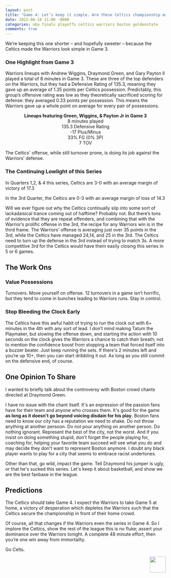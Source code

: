 ```yaml
---
layout: post
title: "Game 4: Let’s keep it simple. Are these Celtics championship material or not?"
date: 2022-06-10 11:00 -0000
categories: nba finals playoffs celtics warriors boston goldenstate
comments: true 
---
```


We’re keeping this one shorter – and hopefully sweeter – because the Celtics made the Warriors look simple in Game 3.

### One Highlight from Game 3
Warriors lineups with Andrew Wiggins, Draymond Green, and Gary Payton II played a total of 8 minutes in Game 3. These are three of the top defenders on the Warriors, but they had a Defensive Rating of 135.3, meaning they gave up an average of 1.35 points per Celtics possession. Predictably, this group’s offensive rating was low as they theoretically sacrificed scoring for defense: they averaged 0.33 points per possession. This means the Warriors gave up a whole point on average for every pair of possessions. 

<p align="center">
  <b>Lineups featuring Green, Wiggins, & Payton Jr in Game 3</b> <br>
  8 minutes played <br>
  135.3 Defensive Rating <br>
  -17 Plus/Minus <br>
  33% FG (0% 3P) <br>
  7 TOV <br>
</p>

The Celtics' offense, while still turnover prone, is doing its job against the Warriors’ defense.
### The Continuing Lowlight of this Series
In Quarters 1,2, & 4 this series, Celtics are 3-0 with an average margin of victory of 17.3

In the 3rd Quarter, the Celtics are 0-3 with an average margin of loss of 14.3

Will we ever figure out why the Celtics continually slip into some sort of lackadaisical trance coming out of halftime? Probably not. But there’s tons of evidence that they are repeat offenders, and combining that with the Warrior’s prolific offense in the 3rd, the recipe for any Warriors win is in the third frame. The Warriors’ offense is averaging just over 35 points in the 3rd, while the Celtics have managed 24,14, and 25 in the 3rd. The Celtics need to turn up the defense in the 3rd instead of trying to match 3s. A more competitive 3rd for the Celtics would have them easily closing this series in 5 or 6 games.

## The Work Ons
### Value Possessions
Turnovers. Move yourself on offense. 12 turnovers in a game isn’t horrific, but they tend to come in bunches leading to Warriors runs. Stay in control.
### Stop Bleeding the Clock Early
The Celtics have this awful habit of trying to run the clock out with 6+ minutes in the 4th with any sort of lead. I don’t mind making Tatum the Playmaker, but slowing the offense down, and starting the action with 10 seconds on the clock gives the Warriors a chance to catch their breath; not to mention the confidence boost from stopping a team that forced itself into a buzzer beater. Just keep running the sets. If there's 2 minutes left and you’re up 10+, then you can start dribbling it out. As long as you still commit on the defensive end, of course.

## One Opinion To Share
I wanted to briefly talk about the controversy with Boston crowd chants directed at Draymond Green.

I have no issue with the chant itself. It's an expression of the passion fans have for their team and anyone who crosses them. It's good for the game __as long as it doesn't go beyond voicing disdain for his play__. Boston fans need to know our city has a reputation we need to shake. Do not throw anything at another persoon. Do not pour anything on another person. Do nothing ignorant. Represent the best of the city, not the worst. And if you insist on doing something stupid, don't forget the people playing for, coaching for, helping your favorite team succeed will see what you do and may decide they don't want to represent Boston anymore. I doubt any black player wants to play for a city that seems to embrace racist undertones.

Other than that, go wild, impact the game. Tell Draymond his jumper is ugly, or that he's sucked this series. Let's keep it about basketball, and show we are the best fanbase in the league.

## Predictions
The Celtics should take Game 4. I expect the Warriors to take Game 5 at home, a victory of desperation which depletes the Warriors such that the Celtics secure the championship in front of their home crowd. 

Of course, all that changes if the Warriors even the series in Game 4. So I implore the Celtics, show the rest of the league this is no fluke; assert your dominance over the Warriors tonight. A complete 48 minute effort, then you’re one win away from immortality.

Go Celts.
<p align="right"> 
    <img src="/criticalcelticsfan/assets/ccflogo.jpg" width="50" height="50" />
</p>

